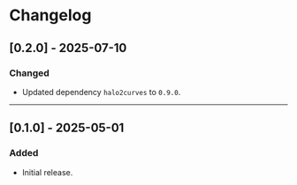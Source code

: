 # Changelog

## [0.2.0] - 2025-07-10
### Changed
- Updated dependency `halo2curves` to `0.9.0`.

---

## [0.1.0] - 2025-05-01
### Added
- Initial release.